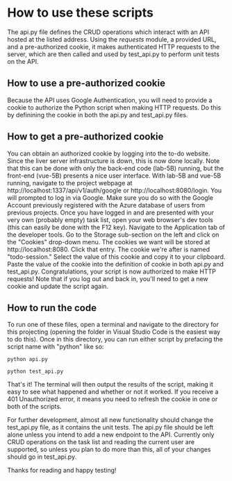 <h1>How to use these scripts</h1>

The api.py file defines the CRUD operations which interact with an API hosted at the listed address. Using the *requests* module, a provided URL, and a pre-authorized cookie, it makes authenticated HTTP requests to the server, which are then called and used by test_api.py to perform unit tests on the API.

<h2>How to use a pre-authorized cookie</h2>
Because the API uses Google Authentication, you will need to provide a cookie to authorize the Python script when making HTTP requests. Do this by definining the cookie in both the api.py and test_api.py files. 

<h2>How to get a pre-authorized cookie</h2>
You can obtain an authorized cookie by logging into the to-do website. Since the liver server infrastructure is down, this is now done locally. 
  Note that this can be done with only the back-end code (lab-5B) running, but the front-end (vue-5B) presents a nice user interface. 
With lab-5B and vue-5B running, navigate to the project webpage at http://localhost:1337/api/v1/auth/google or http://localhost:8080/login. You will prompted to log in via Google. Make sure you do so with the Google Account previously registered with the Azure database of users from previous projects.
Once you have logged in and are presented with your very own (probably empty) task list, open your web browser's dev tools (this can easily be done with the F12 key). 
Navigate to the Application tab of the developer tools.
Go to the Storage sub-section on the left and click on the "Cookies" drop-down menu.
The cookies we want will be stored at http://localhost:8080. Click that entry.
The cookie we're after is named "todo-session." Select the value of this cookie and copy it to your clipboard.
Paste the value of the cookie into the definition of cookie in both api.py and test_api.py.
Congratulations, your script is now authorized to make HTTP requests! Note that if you log out and back in, you'll need to get a new cookie and update the script again. 

<h2>How to run the code</h2>
To run one of these files, open a terminal and navigate to the directory for this projecting (opening the folder in Visual Studio Code is the easiest way to do this). Once in this directory, you can run either script by prefacing the script name with "python" like so:

<pre><code>python api.py</pre></code>
<pre><code>python test_api.py</pre></code>

That's it! The terminal will then output the results of the script, making it easy to see what happened and whether or not it worked. If you receive a 401 Unauthorized error, it means you need to refresh the cookie in one or both of the scripts. 

For further development, almost all new functionality should change the test_api.py file, as it contains the unit tests. The api.py file should be left alone unless you intend to add a new endpoint to the API. Currently only CRUD operations on the task list and reading the current user are supported, so unless you plan to do more than this, all of your changes should go in test_api.py.

Thanks for reading and happy testing!
